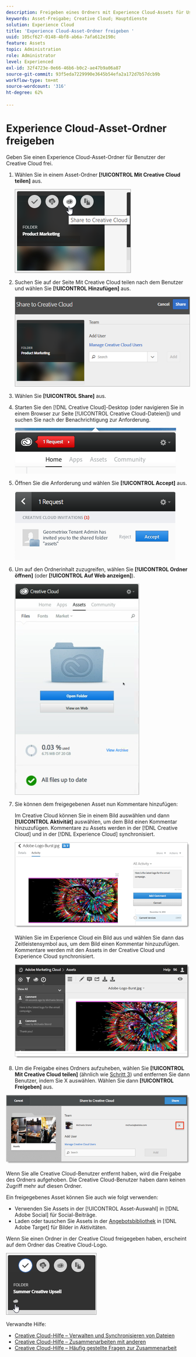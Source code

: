 ```yaml
---
description: Freigeben eines Ordners mit Experience Cloud-Assets für User von Creative Cloud.
keywords: Asset-Freigabe; Creative Cloud; Hauptdienste
solution: Experience Cloud
title: 'Experience Cloud-Asset-Ordner freigeben '
uuid: 105cf627-0148-4bf8-ab6a-7afa612e198c
feature: Assets
topic: Administration
role: Administrator
level: Experienced
exl-id: 32f4723e-0e66-46b6-b0c2-ae47b9a06a87
source-git-commit: 93f5eda7229990e3645b54efa2a172d7b57dcb9b
workflow-type: tm+mt
source-wordcount: '316'
ht-degree: 62%

---
```


# Experience Cloud-Asset-Ordner freigeben

Geben Sie einen Experience Cloud-Asset-Ordner für Benutzer der Creative Cloud frei.

1. Wählen Sie in einem Asset-Ordner **[!UICONTROL Mit Creative Cloud teilen]** aus.

   ![Schrittergebnis](assets/asset-share-cc.png)
1. Suchen Sie auf der Seite Mit Creative Cloud teilen nach dem Benutzer und wählen Sie **[!UICONTROL Hinzufügen]** aus.

   ![](assets/asset-share-cc-page.png)

1. Wählen Sie **[!UICONTROL Share]** aus.
1. Starten Sie den [!DNL Creative Cloud]-Desktop (oder navigieren Sie in einem Browser zur Seite [!UICONTROL Creative Cloud-Dateien]) und suchen Sie nach der Benachrichtigung zur Anforderung.

   ![](assets/cc_share_request.png)
1. Öffnen Sie die Anforderung und wählen Sie **[!UICONTROL Accept]** aus.

   ![Schrittergebnis](assets/cc_share_accept.png)
1. Um auf den Ordnerinhalt zuzugreifen, wählen Sie **[!UICONTROL Ordner öffnen]** (oder **[!UICONTROL Auf Web anzeigen]**).

   ![Schritt Ergebnis](assets/creative_cloud_open_folder.png)
1. Sie können dem freigegebenen Asset nun Kommentare hinzufügen:

   Im Creative Cloud können Sie in einem Bild auswählen und dann **[!UICONTROL Aktivität]** auswählen, um dem Bild einen Kommentar hinzuzufügen. Kommentare zu Assets werden in der [!DNL Creative Cloud] und in der [!DNL Experience Cloud] synchronisiert.

   ![](assets/asset_comment_cc.png)

   Wählen Sie im Experience Cloud ein Bild aus und wählen Sie dann das Zeitleistensymbol aus, um dem Bild einen Kommentar hinzuzufügen. Kommentare werden mit den Assets in der Creative Cloud und Experience Cloud synchronisiert.

   ![](assets/asset_comment_mac.png)

1. Um die Freigabe eines Ordners aufzuheben, wählen Sie **[!UICONTROL Mit Creative Cloud teilen]** (ähnlich wie [Schritt 3](t-share-creative-cloud.md#step_BA17CFA185284641A9B878BA29551996)) und entfernen Sie dann Benutzer, indem Sie X auswählen. Wählen Sie dann **[!UICONTROL Freigeben]** aus.

![](assets/asset_remove_user.png)

Wenn Sie alle Creative Cloud-Benutzer entfernt haben, wird die Freigabe des Ordners aufgehoben. Die Creative Cloud-Benutzer haben dann keinen Zugriff mehr auf diesen Ordner.

Ein freigegebenes Asset können Sie auch wie folgt verwenden:

* Verwenden Sie Assets in der [!UICONTROL Asset-Auswahl] in [!DNL Adobe Social] für Social-Beiträge.
* Laden oder tauschen Sie Assets in der [Angebotsbibliothek](https://experienceleague.adobe.com/docs/target/using/experiences/offers/manage-content.html?lang=en) in [!DNL Adobe Target] für Bilder in Aktivitäten.

Wenn Sie einen Ordner in der Creative Cloud freigegeben haben, erscheint auf dem Ordner das Creative Cloud-Logo.

![](assets/asset-cc-logo.png)

Verwandte Hilfe:

* [Creative Cloud-Hilfe – Verwalten und Synchronisieren von Dateien](https://helpx.adobe.com/creative-cloud/help/sync-creative-cloud-files.html)
* [Creative Cloud-Hilfe – Zusammenarbeiten mit anderen](https://helpx.adobe.com/creative-cloud/help/collaboration.html)
* [Creative Cloud-Hilfe – Häufig gestellte Fragen zur Zusammenarbeit](https://helpx.adobe.com/creative-cloud/help/collaboration-faq.html)
